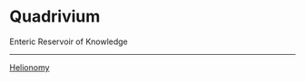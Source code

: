 # Quadrivium

Enteric Reservoir of Knowledge

---

[Helionomy](https://standardgalactic.github.io/quadrivium/cognetics/Helionomy/overview.txt)
